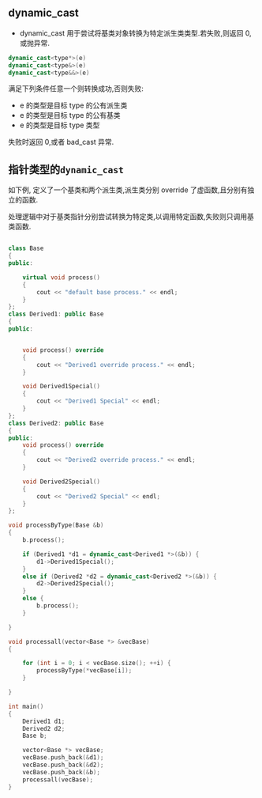 ## dynamic_cast

- dynamic_cast 用于尝试将基类对象转换为特定派生类类型.若失败,则返回 0,或抛异常.

```C++
dynamic_cast<type*>(e)
dynamic_cast<type&>(e)
dynamic_cast<type&&>(e)
```

满足下列条件任意一个则转换成功,否则失败:

- e 的类型是目标 type 的公有派生类
- e 的类型是目标 type 的公有基类
- e 的类型是目标 type 类型

失败时返回 0,或者 bad_cast 异常.

## 指针类型的`dynamic_cast`

如下例, 定义了一个基类和两个派生类,派生类分别 override 了虚函数,且分别有独立的函数.

处理逻辑中对于基类指针分别尝试转换为特定类,以调用特定函数,失败则只调用基类函数.

```C++

class Base
{
public:

    virtual void process()
    {
        cout << "default base process." << endl;
    }
};
class Derived1: public Base
{
public:


    void process() override
    {
        cout << "Derived1 override process." << endl;
    }

    void Derived1Special()
    {
        cout << "Derived1 Special" << endl;
    }
};
class Derived2: public Base
{
public:
    void process() override
    {
        cout << "Derived2 override process." << endl;
    }

    void Derived2Special()
    {
        cout << "Derived2 Special" << endl;
    }
};

void processByType(Base &b)
{
    b.process();

    if (Derived1 *d1 = dynamic_cast<Derived1 *>(&b)) {
        d1->Derived1Special();
    }
    else if (Derived2 *d2 = dynamic_cast<Derived2 *>(&b)) {
        d2->Derived2Special();
    }
    else {
        b.process();
    }

}

void processall(vector<Base *> &vecBase)
{

    for (int i = 0; i < vecBase.size(); ++i) {
        processByType(*vecBase[i]);
    }

}

int main()
{
    Derived1 d1;
    Derived2 d2;
    Base b;

    vector<Base *> vecBase;
    vecBase.push_back(&d1);
    vecBase.push_back(&d2);
    vecBase.push_back(&b);
    processall(vecBase);
}
```